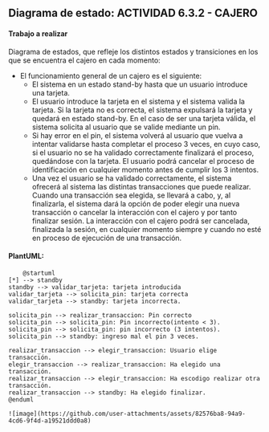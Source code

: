 ## Diagrama de estado: ACTIVIDAD 6.3.2 - CAJERO

#### Trabajo a realizar
Diagrama de estados, que refleje los distintos estados y transiciones en los que se encuentra el cajero en cada momento:
- El funcionamiento general de un cajero es el siguiente:
    - El sistema en un estado stand-by hasta que un usuario introduce una tarjeta.
    - El usuario introduce la tarjeta en el sistema y el sistema valida la tarjeta. Si la tarjeta no es correcta, el sistema expulsará la tarjeta y quedará en estado stand-by. En el caso de ser una tarjeta válida, el sistema solicita al usuario que se valide mediante un pin. 
    - Si hay error en el pin, el sistema volverá al usuario que vuelva a intentar validarse hasta completar el proceso 3 veces, en cuyo caso, si el usuario no se ha validado correctamente finalizará el proceso, quedándose con la tarjeta. El usuario podrá cancelar el proceso de identificación en cualquier momento antes de cumplir los 3 intentos. 
    - Una vez el usuario se ha validado correctamente, el sistema ofrecerá al sistema las distintas transacciones que puede realizar. Cuando una transacción sea elegida, se llevará a cabo, y, al finalizarla, el sistema dará la opción de poder elegir una nueva transacción o cancelar la interacción con el cajero y por tanto finalizar sesión. La interacción con el cajero podrá ser cancelada, finalizada la sesión, en cualquier momento siempre y cuando no esté en proceso de ejecución de una transacción. 

#### PlantUML:
        @startuml
    [*] --> standby
    standby --> validar_tarjeta: tarjeta introducida
    validar_tarjeta --> solicita_pin: tarjeta correcta
    validar_tarjeta --> standby: tarjeta incorrecta.
    
    solicita_pin --> realizar_transaccion: Pin correcto
    solicita_pin --> solicita_pin: Pin incorrecto(intento < 3).
    solicita_pin --> solicita_pin: pin incorrecto (3 intentos).
    solicita_pin --> standby: ingreso mal el pin 3 veces.
    
    realizar_transaccion --> elegir_transaccion: Usuario elige transacción.
    elegir_transaccion --> realizar_transaccion: Ha elegido una transacción.
    realizar_transaccion --> elegir_transaccion: Ha escodigo realizar otra transacción.
    realizar_transaccion --> standby: Ha elegido finalizar.
    @enduml

    ![image](https://github.com/user-attachments/assets/82576ba8-94a9-4cd6-9f4d-a19521ddd0a8)




